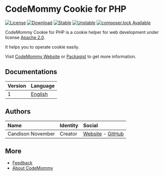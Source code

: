 # CodeMommy Cookie for PHP

[![License](https://poser.pugx.org/CodeMommy/Cookie/license?format=flat-square)](LICENSE)
[![Download](https://poser.pugx.org/CodeMommy/Cookie/downloads?format=flat-square)](https://packagist.org/packages/CodeMommy/Cookie)
[![Stable](https://poser.pugx.org/CodeMommy/Cookie/version?format=flat-square)](https://packagist.org/packages/CodeMommy/Cookie)
[![Unstable](https://poser.pugx.org/CodeMommy/Cookie/v/unstable?format=flat-square)](https://packagist.org/packages/CodeMommy/Cookie)
[![composer.lock Available](https://poser.pugx.org/CodeMommy/Cookie/composerlock?format=flat-square)](https://packagist.org/packages/CodeMommy/Cookie)


CodeMommy Cookie for PHP is a cookie helper for web development under license [Apache 2.0](LICENSE).

It helps you to operate cookie easily.

Visit [CodeMommy Website](http://www.codemommy.com) or [Packagist](https://packagist.org/packages/CodeMommy/Cookie) to get more information.

## Documentations
| Version | Language |
| :------ | :------- |
| 1 | [English](documentation/1/english/index.md) |


## Authors

| Name | Identity | Social |
| :--- | :------- | :----- |
| Candison November | Creator  | [Website](http://www.kandisheng.com) - [GitHub](https://github.com/KanDisheng) |

## More

- [Feedback](https://github.com/CodeMommy/CookiePHP/issues)
- [About CodeMommy](https://github.com/CodeMommy/CodeMommy)